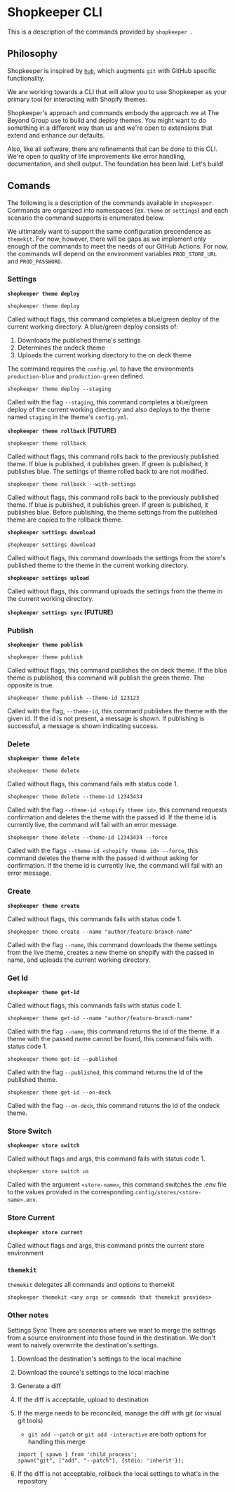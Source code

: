 # Shopkeeper CLI

This is a description of the commands provided by `shopkeeper `.

## Philosophy

Shopkeeper is inspired by [`hub`](https://github.com/github/hub), which augments
`git` with GitHub specific functionality.

We are working towards a CLI that will allow you to use Shopkeeper as your
primary tool for interacting with Shopify themes.

Shopkeeper's approach and commands embody the approach we at The Beyond Group
use to build and deploy themes. You might want to do something in a different way
than us and we're open to extensions that extend and enhance our defaults.

Also, like all software, there are refinements that can be done to this CLI.
We're open to quality of life improvements like error handling, documentation,
and shell output. The foundation has been laid. Let's build!

## Comands

The following is a description of the commands available in `shopkeeper`.
Commands are organized into namespaces (ex. `theme` or `settings`) and each
scenario the command supports is enumerated below.

We ultimately want to support the same configuration precendence as `themekit`.
For now, however, there will be gaps as we implement only enough of the commands
to meet the needs of our GitHub Actions. For now, the commands will depend on
the environment variables `PROD_STORE_URL` and `PROD_PASSWORD`.


### Settings
**`shopkeeper theme deploy`**

```
shopkeeper theme deploy
```
Called without flags, this command completes a blue/green deploy of the current
working directory. A blue/green deploy consists of:

1. Downloads the published theme's settings
2. Determines the ondeck theme
3. Uploads the current working directory to the on deck theme

The command requires the `config.yml` to have the environments `production-blue`
and `production-green` defined.

```
shopkeeper theme deploy --staging
```
Called with the flag `--staging`, this command completes a blue/green deploy of
the current working directory and also deploys to the theme named `staging` in
the theme's `config.yml`.

**`shopkeeper theme rollback` (FUTURE)**

```
shopkeeper theme rollback
```
Called without flags, this command rolls back to the previously published theme.
If blue is published, it publishes green. If green is published, it publishes
blue. The settings of theme rolled back to are not modified.

```
shopkeeper theme rollback --with-settings
```
Called without flags, this command rolls back to the previously published theme.
If blue is published, it publishes green. If green is published, it publishes
blue. Before publishing, the theme settings from the published theme are copied
to the rollback theme.

**`shopkeeper settings download`**

```
shopkeeper settings download
```
Called without flags, this command downloads the settings from the store's published
theme to the theme in the current working directory.

**`shopkeeper settings upload`**

Called without flags, this command uploads the settings from the theme in the current working directory.

**`shopkeeper settings sync` (FUTURE)**

### Publish
**`shopkeeper theme publish`**

```
shopkeeper theme publish
```
Called without flags, this command publishes the on deck theme. If the blue theme is published, this command will publish the green theme. The opposite is true.

```
shopkeeper theme publish --theme-id 123123
```
Called with the flag, `--theme-id`, this command publishes the theme with the given id. If the id is not present, a message is shown. If publishing is successful, a message is shown indicating success.

### Delete
**`shopkeeper theme delete`**

```
shopkeeper theme delete
```
Called without flags, this command fails with status code 1.

```
shopkeeper theme delete --theme-id 12343434
```
Called with the flag `--theme-id <shopify theme id>`, this command requests
confirmation and deletes the theme with the passed id. If the theme id is
currently live, the command will fail with an error message.

```
shopkeeper theme delete --theme-id 12343434 --force
```
Called with the flags `--theme-id <shopify theme id> --force`, this command
deletes the theme with the passed id without asking for confirmation. If the
theme id is currently live, the command will fail with an error message.

### Create
**`shopkeeper theme create`**

Called without flags, this commands fails with status code 1.

```
shopkeeper theme create --name "author/feature-branch-name"
```
Called with the flag `--name`, this command downloads the theme settings from the
live theme, creates a new theme on shopify with the passed in name, and uploads the current working directory.

### Get Id
**`shopkeeper theme get-id`**

Called without flags, this commands fails with status code 1.

```
shopkeeper theme get-id --name "author/feature-branch-name"
```
Called with the flag `--name`, this command returns the id of the theme. If a theme
with the passed name cannot be found, this command fails with status code 1.

```
shopkeeper theme get-id --published
```
Called with the flag `--published`, this command returns the id of the published theme.

```
shopkeeper theme get-id --on-deck
```
Called with the flag `--on-deck`, this command returns the id of the ondeck theme.

### Store Switch
**`shopkeeper store switch`**

Called without flags and args, this command fails with status code 1.

```
shopkeeper store switch us
```

Called with the argument `<store-name>`, this command switches the .env file to
the values provided in the corresponding `config/stores/<store-name>.env`.

### Store Current
**`shopkeeper store current`**

Called without flags and args, this command prints the current store environment

### `themekit`

`themekit` delegates all commands and options to themekit

`shopkeeper themekit <any args or commands that themekit provides>`

### Other notes
Settings Sync
There are scenarios where we want to merge the settings from a source environment into those found in the destination. We don't want to naively overwrrite the destination's settings.

1. Download the destination's settings to the local machine
2. Download the source's settings to the local machine
3. Generate a diff
4. If the diff is acceptable, upload to destination
5. If the merge needs to be reconciled, manage the diff with git (or visual git tools)
    * `git add --patch` or `git add -interactive` are both options for handling this merge
    ```
    import { spawn } from 'child_process';
    spawn("git", ["add", "--patch"], {stdio: 'inherit'});
    ```

5. If the diff is not acceptable, rollback the local settings to what's in the repository
